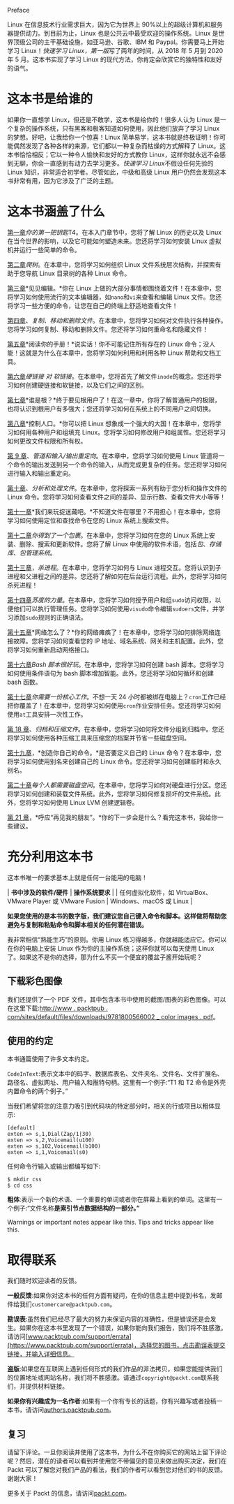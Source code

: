 Preface

Linux 在信息技术行业需求巨大，因为它为世界上 90%以上的超级计算机和服务器提供动力。到目前为止，Linux 也是公共云中最受欢迎的操作系统。Linux 是世界顶级公司的主干基础设施，如亚马逊、谷歌、IBM 和 Paypal。你需要马上开始学习 Linux！*快速学习 Linux，第一版*写了两年的时间，从 2018 年 5 月到 2020 年 5 月。这本书实现了学习 Linux 的现代方法，你肯定会欣赏它的独特性和友好的语气。

# 这本书是给谁的

如果你一直想学 Linux，但还是不敢学，这本书是给你的！很多人认为 Linux 是一个复杂的操作系统，只有黑客和极客知道如何使用，因此他们放弃了学习 Linux 的梦想。好吧，让我给你一个惊喜！Linux 简单易学，这本书就是终极证明！你可能偶然发现了各种各样的来源，它们都以一种复杂而枯燥的方式解释了 Linux。这本书恰恰相反；它以一种令人愉快和友好的方式教你 Linux，这样你就永远不会感到无聊，你会一直感到有动力去学习更多。*快速学习 Linux*不假设任何先验的 Linux 知识，非常适合初学者。尽管如此，中级和高级 Linux 用户仍然会发现这本书非常有用，因为它涉及了广泛的主题。

# 这本书涵盖了什么

[第一章](01.html)*你的第一把钥匙*T4。在本入门章节中，您将了解 Linux 的历史以及 Linux 在当今世界的影响，以及它可能如何塑造未来。您还将学习如何安装 Linux 虚拟机并运行一些简单的命令。

[第二章](02.html)*爬树*。在本章中，您将学习如何组织 Linux 文件系统层次结构，并探索有助于您导航 Linux 目录树的各种 Linux 命令。

[第三章](03.html)*见见编辑。*你在 Linux 上做的大部分事情都围绕着文件！在本章中，您将学习如何使用流行的文本编辑器，如`nano`和`vi`来查看和编辑 Linux 文件。您还将学习一些方便的命令，让您在自己的终端上舒适地查看文件！

[第四章](04.html)、*复制、移动和删除文件*。在本章中，您将学习如何对文件执行各种操作。您将学习如何复制、移动和删除文件。您还将学习如何重命名和隐藏文件！

[第五章](05.html)*阅读你的手册！*说实话！你不可能记住所有存在的 Linux 命令；没人能！这就是为什么在本章中，您将学习如何利用和利用各种 Linux 帮助和文档工具。

[第六章](06.html)*硬链接* *对* *软链接*。在本章中，您将首先了解文件`inode`的概念。您还将学习如何创建硬链接和软链接，以及它们之间的区别。

[第七章](07.html)*谁是根？*终于要见根用户了！在这一章中，你将了解普通用户的极限，也将认识到根用户有多强大；您还将学习如何在系统上的不同用户之间切换。

[第八章](08.html)*控制人口。*你可以把 Linux 想象成一个强大的大国！在本章中，您将学习如何用各种用户和组填充 Linux。您将学习如何修改用户和组属性。您还将学习如何更改文件权限和所有权。

[第 9 章](09.html)、*管道和输入/输出重定向*。在本章中，您将学习如何使用 Linux 管道将一个命令的输出发送到另一个命令的输入，从而完成更复杂的任务。您还将学习如何进行输入和输出重定向。

[第十章](10.html)、*分析和处理文件*。在本章中，您将探索一系列有助于您分析和操作文件的 Linux 命令。您将学习如何查看文件之间的差异、显示行数、查看文件大小等等！

[第十一章](11.html)*我们来玩捉迷藏吧。*不知道文件在哪里？不用担心！在本章中，您将学习如何使用定位和查找命令在您的 Linux 系统上搜索文件。

[第十二章](12.html)*你得到了一个包裹*。在本章中，您将学习如何在您的 Linux 系统上安装、删除、搜索和更新软件。您将了解 Linux 中使用的软件术语，包括*包*、*存储库*、*包管理系统*。

[第十三章](13.html)，*杀进程*。在本章中，您将学习如何与 Linux 进程交互。您将认识到子进程和父进程之间的差异。您还将了解如何在后台运行流程。此外，您将学习如何杀死进程！

[第十四章](14.html)*苏度的力量*。在本章中，您将学习如何授予用户和组`sudo`访问权限，以便他们可以执行管理任务。您将学习如何使用`visudo`命令编辑`sudoers`文件，并学习添加`sudo`规则的正确语法。

[第十五章](15.html)*网络怎么了？*你的网络瘫痪了！在本章中，您将学习如何排除网络连接故障。您将学习如何查看您的 IP 地址、域名系统、网关和主机配置。此外，您将学习如何重新启动网络接口。

[第十六章](16.html)*Bash 脚本很好玩*。在本章中，您将学习如何创建 bash 脚本。您将学习如何使用条件语句为 bash 脚本增加智能。此外，您还将学习如何循环和创建 bash 函数。

[第十七章](17.html)*你需要一份核心工作*。不想一天 24 小时都被绑在电脑上？`cron`工作已经把你覆盖了！在本章中，您将学习如何使用`cron`作业安排任务。您还将学习如何使用`at`工具安排一次性工作。

[第 18 章](18.html)、*归档和压缩文件*。在本章中，您将学习如何将文件分组到归档中。您还将学习如何使用各种压缩工具来压缩您的档案并节省一些磁盘空间。

[第十九章](19.html)，*创造你自己的命令。*是否要定义自己的 Linux 命令？在本章中，您将学习如何使用别名来创建自己的 Linux 命令。您还将学习如何创建临时和永久别名。

[第二十章](20.html)*每个人都需要磁盘空间*。在本章中，您将学习如何对硬盘进行分区。您还将学习如何创建和装载文件系统。此外，您将学习如何修复损坏的文件系统。此外，您将学习如何使用 Linux LVM 创建逻辑卷。

[第 21 章](21.html)，*呼应“再见我的朋友”。*你的下一步会是什么？看完这本书，我给你一些建议。

# 充分利用这本书

这本书唯一的要求基本上就是任何一台能用的电脑！

| **书中涉及的软件/硬件** | **操作系统要求** |
| 任何虚拟化软件，如 VirtualBox、VMware Player 或 VMware Fusion | Windows、macOS 或 Linux |

**如果您使用的是本书的数字版，我们建议您自己键入命令和脚本。这样做将帮助您避免与复制和粘贴命令和脚本相关的任何潜在错误。**

我非常相信“熟能生巧”的原则。你用 Linux 练习得越多，你就越能适应它。你可以在你的电脑上安装 Linux 作为你的主操作系统；这样你就可以每天使用 Linux 了。如果这不是你的选择，那为什么不买一个便宜的覆盆子酱开始玩呢？

## 下载彩色图像

我们还提供了一个 PDF 文件，其中包含本书中使用的截图/图表的彩色图像。可以在这里下载:[http://www . packtpub . com/sites/default/files/downloads/9781800566002 _ color images . pdf](http://www.packtpub.com/sites/default/files/downloads/9781800566002_ColorImages.pdf)。

## 使用的约定

本书通篇使用了许多文本约定。

`CodeInText`:表示文本中的码字、数据库表名、文件夹名、文件名、文件扩展名、路径名、虚拟网址、用户输入和推特句柄。这里有一个例子:“T1 和 T2 命令是外壳内置命令的两个例子。”

当我们希望将您的注意力吸引到代码块的特定部分时，相关的行或项目以粗体显示:

```
[default]
exten => s,1,Dial(Zap/1|30)
exten => s,2,Voicemail(u100)
exten => s,102,Voicemail(b100)
exten => i,1,Voicemail(s0)
```

任何命令行输入或输出都编写如下:

```
$ mkdir css
$ cd css
```

**粗体**:表示一个新的术语、一个重要的单词或者你在屏幕上看到的单词。这里有一个例子:“文件名称**是索引节点数据结构的一部分。”**

Warnings or important notes appear like this. Tips and tricks appear like this.

# 取得联系

我们随时欢迎读者的反馈。

**一般反馈**:如果你对这本书的任何方面有疑问，在你的信息主题中提到书名，发邮件给我们`customercare@packtpub.com`。

**勘误表**:虽然我们已经尽了最大的努力来保证内容的准确性，但是错误还是会发生。如果你在这本书里发现了一个错误，如果你能向我们报告，我们将不胜感激。请访问[www.packtpub.com/support/errata](https://www.packtpub.com/support/errata)，选择您的图书，点击勘误表提交链接，并输入详细信息。

**盗版**:如果您在互联网上遇到任何形式的我们作品的非法拷贝，如果您能提供我们的位置地址或网站名称，我们将不胜感激。请通过`copyright@packt.com`联系我们，并提供材料链接。

**如果你有兴趣成为一名作者**:如果有一个你有专长的话题，你有兴趣写或者投稿一本书，请访问[authors.packtpub.com](http://authors.packtpub.com/)。

## 复习

请留下评论。一旦你阅读并使用了这本书，为什么不在你购买它的网站上留下评论呢？然后，潜在的读者可以看到并使用您不带偏见的意见来做出购买决定，我们在 Packt 可以了解您对我们产品的看法，我们的作者可以看到您对他们的书的反馈。谢谢大家！

更多关于 Packt 的信息，请访问[packt.com](http://www.packt.com/)。